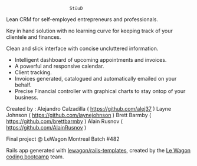                             StüuD

Lean CRM for self-employed entrepreneurs and professionals.

Key in hand solution with no learning curve for keeping track of your clientele and finances.

Clean and slick interface with concise uncluttered information.

- Intelligent dashboard of upcoming appointments and invoices.
- A powerful and responsive calendar.
- Client tracking.
- Invoices generated, catalogued and automatically emailed on your behalf.
- Precise Financial controller with graphical charts to stay ontop of your business.


Created by :
Alejandro Calzadilla ( https://github.com/alej37 )
Layne Johnson ( https://github.com/laynejohnson )
Brett Barmby ( https://github.com/brettbarmby )
Alain Rusnov ( https://github.com/AlainRusnov )

Final project @ LeWagon Montreal Batch #482

Rails app generated with [lewagon/rails-templates](https://github.com/lewagon/rails-templates), created by the [Le Wagon coding bootcamp](https://www.lewagon.com) team.
